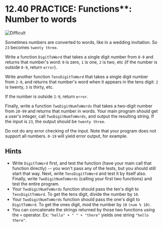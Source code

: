 # 12.40 PRACTICE: Functions**: Number to words
![Difficult]

Sometimes numbers are converted to words, like in a wedding invitation.
So `23` becomes `twenty three`.

Write a function `DigitToWord` that takes a single digit number from `0-9` and returns that number's word: `0` is zero, `1` is one, `2` is two, etc (if the number is outside `0-9`, return `error`).

Write another function `TensDigitToWord` that takes a single digit number from `2-9`, and returns that number's word when it appears in the tens digit:
`2` is twenty, `3` is thirty, etc.

If the number is outside `2-9`, return `error`.

Finally, write a function `TwoDigitNumToWords` that takes a two-digit number from `20-99` and returns that number in words.
Your main program should get a user's integer,
call `TwoDigitNumToWords`, and output the resulting string.
If the input is `23`, the output should be `twenty three`.

Do not do any error checking of the input.
Note that your program does not support all numbers. `0-19` will yield error output, for example.

## Hints
* Write `DigitToWord` first, and test the function (have your main call that function directly) -- you won't pass any of the tests, but you should still start that way. Next, write `TensDigitToWord` and test it by itself also. Finally, write `TwoDigitNumToWords` (calling your first two functions) and test the entire program.
* Your `TwoDigitNumToWords` function should pass the ten's digit to `TensDigitToWord`. To get the tens digit, divide the number by `10`.
* Your `TwoDigitNumToWords` function should pass the one's digit to `DigitToWord`. To get the ones digit, mod the number by `10` `(num % 10)`.
* You can concatenate the strings returned by those two functions using the `+` operator. Ex: `"hello" + " " + "there"` yields one string `"hello there"`.

[Difficult]: https://flat.badgen.net/badge/Difficult/★★☆☆/yellow